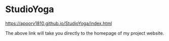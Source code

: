 # StudioYoga

https://apoorv1810.github.io/StudioYoga/index.html

The above link will take you directly to the homepage of my project website.
